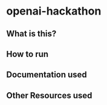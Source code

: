 # openai-hackathon

## What is this?

## How to run

## Documentation used

## Other Resources used
